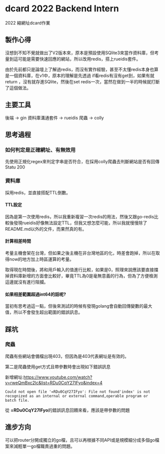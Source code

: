# dcard 2022 Backend Intern
 2022  縮網址dcard作業

## 製作心得

沒想到不知不覺就做出了V2版本來，原本是預設使用SQlite3來當作資料庫，但考量到這可能是需要快速回應的網站，所以改用redis，搭上rueidis套件。

由於先前都只是論壇上了解過redis，而沒有實作經驗，甚至不太懂redis本身也算是一個資料庫，在v1中，原本的理解是先透過 if看redis有沒有get到，如果有就return ，沒有就存進SQlite，然後在set redis一次，當然在做到一半的時候就打斷了這個做法。


## 主要工具

後端 -> gin
資料庫溝通套件 -> rueidis
爬蟲 -> colly

## 思考過程

### 如何判定是正確網址、有無效用

先使用正規化regex來判定字串是否符合，在採用colly爬蟲去判斷網站是否有回傳Statu 200

###  資料庫

採用redis，並直接搭配TTL倒數。

#### TTL設定

因為是第一次使用redis，所以我重新複習一次redis的用法，然後又跟go-redis比較後發現rueidis好像無法設定TTL，但我又想怎麼可能，所以我就慢慢除了README.md以外的文件，而果然真的有。

#### 計算相差時間

考量主機會架在台灣，但如果之後主機在非台灣地區的化，時差會跑掉，所以在取得now的地方加上時區運算的考量。

取得現在時間後，將和用戶輸入的值進行比較，如果是0，照理來說應該要直接擋掉資料庫新增的方面會比較好，畢竟TTL為0是毫無意義的行為，但為了方便檢測這邊就沒有進行阻攔。

#### 如果相差範圍超過int64的話呢?

當初有思考過這一點，但後來測試的時候有發現golang會自動回傳變數的最大值，所以不會發生超出範圍的錯誤訊息。

## 踩坑


### 爬蟲

爬蟲有些網站會備檔出現403，但因為是403代表網址是有效的。

第二是爬蟲使用get方式且帶參數時會出現如下錯誤訊息

新增網址:https://www.youtube.com/watch?v=rweQmBxc2lc&list=RDu0CqY27IFyo&index=4

    Could not open file '=RDu0CqY27IFyo': File not found'index' is not recognized as an internal or external command,operable program or batch file.

從 **=RDu0CqY27IFyo**的錯誤訊息回饋來看，應該是帶參數的問題


## 進步方向

可以把router分開成獨立的go檔，且可以再根據不同API或是規模細分成多個go檔案來減輕單一go檔職責過重的問題。
